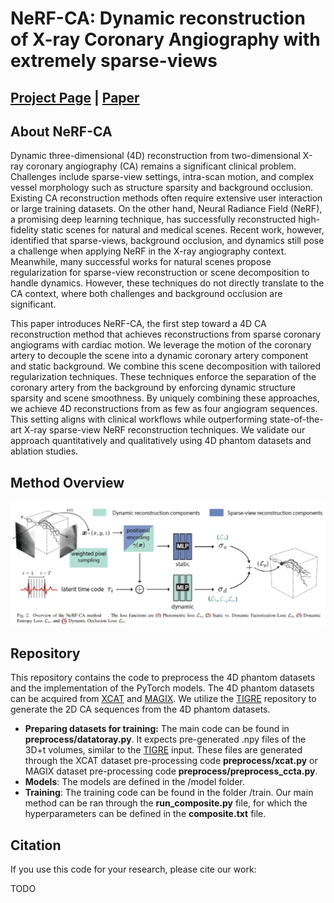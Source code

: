 # NeRF-CA: Dynamic reconstruction of X-ray Coronary Angiography with extremely sparse-views

## [Project Page]() | [Paper]()

## About NeRF-CA

Dynamic three-dimensional (4D) reconstruction from two-dimensional X-ray coronary angiography (CA) remains a significant clinical problem.
Challenges include sparse-view settings, intra-scan motion, and complex vessel morphology such as structure sparsity and background occlusion.
Existing CA reconstruction methods often require extensive user interaction or large training datasets.
On the other hand, Neural Radiance Field (NeRF), a promising deep learning technique, has successfully reconstructed high-fidelity static scenes for natural and medical scenes.
Recent work, however, identified that sparse-views, background occlusion, and dynamics still pose a challenge when applying NeRF in the X-ray angiography context.
Meanwhile, many successful works for natural scenes propose regularization for sparse-view reconstruction or scene decomposition to handle dynamics.
However, these techniques do not directly translate to the CA context, where both challenges and background occlusion are significant.

This paper introduces NeRF-CA, the first step toward a 4D CA reconstruction method that achieves reconstructions from sparse coronary angiograms with cardiac motion.
We leverage the motion of the coronary artery to decouple the scene into a dynamic coronary artery component and static background.
We combine this scene decomposition with tailored regularization techniques.
These techniques enforce the separation of the coronary artery from the background by enforcing dynamic structure sparsity and scene smoothness.
By uniquely combining these approaches, we achieve 4D reconstructions from as few as four angiogram sequences.
This setting aligns with clinical workflows while outperforming state-of-the-art X-ray sparse-view NeRF reconstruction techniques.
We validate our approach quantitatively and qualitatively using 4D phantom datasets and ablation studies.

## Method Overview
![Overview of the proposed input optimization method](https://github.com/kirstenmaas/NeRF-CA/blob/main/imgs/overview.png)

## Repository
This repository contains the code to preprocess the 4D phantom datasets and the implementation of the PyTorch models. The 4D phantom datasets can be acquired from [XCAT](https://cvit.duke.edu/resource/xcat-phantom-program/) and [MAGIX](https://www.osirix-viewer.com/resources/dicom-image-library/). We utilize the [TIGRE](https://github.com/CERN/TIGRE?tab=readme-ov-file) repository to generate the 2D CA sequences from the 4D phantom datasets.

- <b>Preparing datasets for training:</b> The main code can be found in <b>preprocess/datatoray.py</b>. It expects pre-generated .npy files of the 3D+t volumes, similar to the [TIGRE](https://github.com/CERN/TIGRE?tab=readme-ov-file) input. These files are generated through the XCAT dataset pre-processing code <b>preprocess/xcat.py</b> or MAGIX dataset pre-processing code <b>preprocess/preprocess_ccta.py</b>.
- <b>Models</b>: The models are defined in the /model folder.
- <b>Training</b>: The training code can be found in the folder /train. Our main method can be ran through the <b>run_composite.py</b> file, for which the hyperparameters can be defined in the <b>composite.txt</b> file.

## Citation
If you use this code for your research, please cite our work:

TODO
